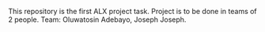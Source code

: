 This repository is the first ALX project task.
Project is to be done in teams of 2 people.
Team: Oluwatosin Adebayo, Joseph Joseph.

